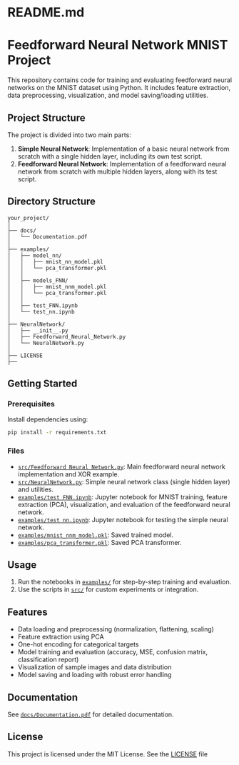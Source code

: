 # README.md

# Feedforward Neural Network MNIST Project

This repository contains code for training and evaluating feedforward neural networks on the MNIST dataset using Python. It includes feature extraction, data preprocessing, visualization, and model saving/loading utilities.

## Project Structure

The project is divided into two main parts:
1. **Simple Neural Network**: Implementation of a basic neural network from scratch with a single hidden layer, including its own test script.
2. **Feedforward Neural Network**: Implementation of a feedforward neural network from scratch with multiple hidden layers, along with its test script.

## Directory Structure

```
your_project/
│
├── docs/
│   └── Documentation.pdf
│
├── examples/
│   ├── model_nn/
│   │   ├── mnist_nn_model.pkl
│   │   └── pca_transformer.pkl
│   │
│   ├── models_FNN/
│   │   ├── mnist_nnm_model.pkl
│   │   └── pca_transformer.pkl
│   │
│   ├── test_FNN.ipynb
│   └── test_nn.ipynb
│
├── NeuralNetwork/
│   ├── __init__.py
│   ├── Feedforward_Neural_Network.py
│   └── NeuralNetwork.py
│
├── LICENSE
├──
```

## Getting Started

### Prerequisites

Install dependencies using:

```sh
pip install -r requirements.txt
```

### Files

- [`src/Feedforward Neural Network.py`](src/Feedforward%20Neural%20Network.py): Main feedforward neural network implementation and XOR example.
- [`src/NeuralNetwork.py`](src/NeuralNetwork.py): Simple neural network class (single hidden layer) and utilities.
- [`examples/test FNN.ipynb`](examples/test%20FNN.ipynb): Jupyter notebook for MNIST training, feature extraction (PCA), visualization, and evaluation of the feedforward neural network.
- [`examples/test nn.ipynb`](examples/test%20nn.ipynb): Jupyter notebook for testing the simple neural network.
- [`examples/mnist_nnm_model.pkl`](examples/mnist_nnm_model.pkl): Saved trained model.
- [`examples/pca_transformer.pkl`](examples/pca_transformer.pkl): Saved PCA transformer.

## Usage

1. Run the notebooks in [`examples/`](examples/) for step-by-step training and evaluation.
2. Use the scripts in [`src/`](src/) for custom experiments or integration.

## Features

- Data loading and preprocessing (normalization, flattening, scaling)
- Feature extraction using PCA
- One-hot encoding for categorical targets
- Model training and evaluation (accuracy, MSE, confusion matrix, classification report)
- Visualization of sample images and data distribution
- Model saving and loading with robust error handling

## Documentation

See [`docs/Documentation.pdf`](docs/Documentation.pdf) for detailed documentation.

## License

This project is licensed under the MIT License. See the [LICENSE](LICENSE) file